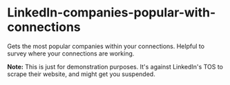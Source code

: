# LinkedIn-companies-popular-with-connections

Gets the most popular companies within your connections. Helpful to survey where your connections are working.

**Note:** This is just for demonstration purposes. It's against LinkedIn's TOS to scrape their website, and might get
you suspended.
